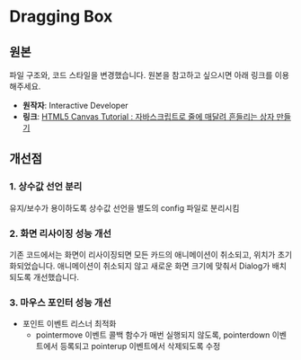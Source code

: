 # Dragging Box

## 원본

파일 구조와, 코드 스타일을 변경했습니다. 원본을 참고하고 싶으시면 아래 링크를 이용해주세요.

- **원작자**: Interactive Developer
- **링크**: [HTML5 Canvas Tutorial : 자바스크립트로 줄에 매달려 흔들리는 상자 만들기](https://www.youtube.com/watch?v=XNxkVVK6m80&list=PLGf_tBShGSDNGHhFBT4pKFRMpiBrZJXCm&index=3)

## 개선점

### 1. 상수값 선언 분리

유지/보수가 용이하도록 상수값 선언을 별도의 config 파일로 분리시킴

### 2. 화면 리사이징 성능 개선

기존 코드에서는 화면이 리사이징되면 모든 카드의 애니메이션이 취소되고, 위치가 초기화되었습니다. 애니메이션이 취소되지 않고 새로운 화면 크기에 맞춰서 Dialog가 배치되도록 개선했습니다.

### 3. 마우스 포인터 성능 개선

- 포인트 이벤트 리스너 최적화
  - pointermove 이벤트 콜백 함수가 매번 실행되지 않도록, pointerdown 이벤트에서 등록되고 pointerup 이벤트에서 삭제되도록 수정
